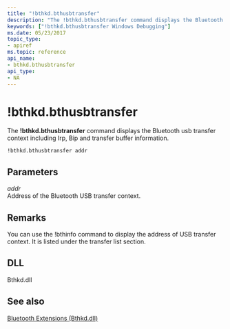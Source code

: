 ```yaml
---
title: "!bthkd.bthusbtransfer"
description: "The !bthkd.bthusbtransfer command displays the Bluetooth usb transfer context including Irp, Bip and transfer buffer information."
keywords: ["!bthkd.bthusbtransfer Windows Debugging"]
ms.date: 05/23/2017
topic_type:
- apiref
ms.topic: reference
api_name:
- bthkd.bthusbtransfer
api_type:
- NA
---
```


# !bthkd.bthusbtransfer


The **!bthkd.bthusbtransfer** command displays the Bluetooth usb transfer context including Irp, Bip and transfer buffer information.

```dbgsyntax
!bthkd.bthusbtransfer addr 
```

## Parameters


<span id="_______addr______"></span><span id="_______ADDR______"></span> *addr*   
Address of the Bluetooth USB transfer context.

## <span id="Remarks"></span><span id="remarks"></span><span id="REMARKS"></span>Remarks


You can use the !bthinfo command to display the address of USB transfer context. It is listed under the transfer list section.

## DLL


Bthkd.dll

## See also


[Bluetooth Extensions (Bthkd.dll)](bluetooh-extensions--bthkd-dll-.md)


